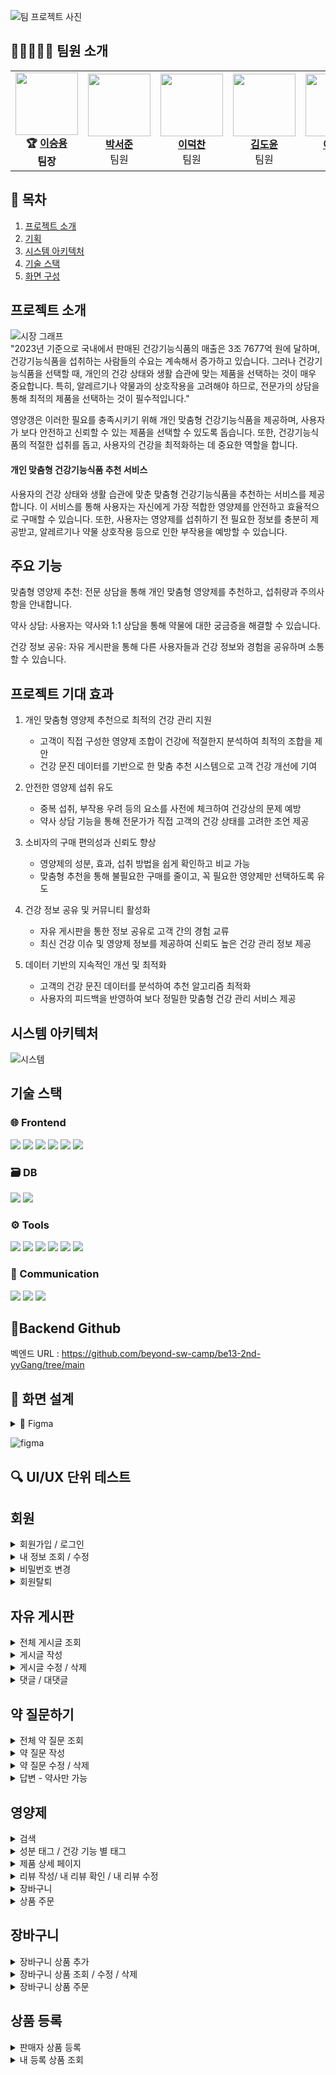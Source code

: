 ![팀 프로젝트 사진](https://github.com/user-attachments/assets/19d6335f-9bca-4075-9c34-7292370b2e71)


## 🤗👨‍💻👩‍💻  팀원 소개

<table>
  <tr>
    <td align="center">
      <img src="https://github.com/user-attachments/assets/9788e4c1-0329-44be-8749-9df6825cf981" width="100" height="100"><br>
      <b>🏆 <a href="https://github.com/namoo36">이승용</a></b><br><b>팀장</b>
    </td>
    <td align="center">
     <img src="https://github.com/user-attachments/assets/afe283bf-9b48-418e-b241-13f0deb48c44" width="100" height="100"><br>
      <b><a href="https://github.com/pppseojun">박서준</a></b><br>팀원
    </td>
    <td align="center">
      <img src="https://github.com/user-attachments/assets/17ca198f-af37-498a-a22b-e9dfaa218681" width="100" height="100"><br>
      <b><a href="https://github.com/deokChan2">이덕찬</a></b><br>팀원
    </td>
    <td align="center">
      <img src="https://github.com/user-attachments/assets/8aef79a6-76b5-496a-ada1-40fc96373a83" width="100"  height="100"><br>
      <b><a href="https://github.com/kimdoyun0806">김도윤</a></b><br>팀원
    <td align="center">
<img src="https://github.com/user-attachments/assets/64052e2a-ec23-4bc5-b81a-564a4c19a948" width="100"  height="100"><br>
      <b><a href="https://github.com/jelee55">이제경</a></b><br>팀원
    </td>
    <td align="center">
      <img src="https://github.com/user-attachments/assets/25652a28-eee6-4c9b-9407-301cf8423c4c" width="100"  height="100"><br>
      <b><a href="https://github.com/2HEEJIN">이희진</a></b><br>팀원
    </td>
  </tr>
</table>


## 📌 목차
1. [프로젝트 소개](#프로젝트-소개)
2. [기획](#기획)
3. [시스템 아키텍처](#시스템-아키텍처)
4. [기술 스택](#기술-스택)
5. [화면 구성](#화면-구성)


## 프로젝트 소개
![시장 그래프](https://github.com/user-attachments/assets/3d3cfb19-c0a3-4717-9ff6-d6a607407a03) <br>
"2023년 기준으로 국내에서 판매된 건강기능식품의 매출은 3조 7677억 원에 달하며, 건강기능식품을 섭취하는 사람들의 수요는 계속해서 증가하고 있습니다. 그러나 건강기능식품을 선택할 때, 개인의 건강 상태와 생활 습관에 맞는 제품을 선택하는 것이 매우 중요합니다. 특히, 알레르기나 약물과의 상호작용을 고려해야 하므로, 전문가의 상담을 통해 최적의 제품을 선택하는 것이 필수적입니다."

영양갱은 이러한 필요를 충족시키기 위해 개인 맞춤형 건강기능식품을 제공하며, 사용자가 보다 안전하고 신뢰할 수 있는 제품을 선택할 수 있도록 돕습니다. 또한, 건강기능식품의 적절한 섭취를 돕고, 사용자의 건강을 최적화하는 데 중요한 역할을 합니다.

#### 개인 맞춤형 건강기능식품 추천 서비스

사용자의 건강 상태와 생활 습관에 맞춘 맞춤형 건강기능식품을 추천하는 서비스를 제공합니다. 이 서비스를 통해 사용자는 자신에게 가장 적합한 영양제를 안전하고 효율적으로 구매할 수 있습니다. 또한, 사용자는 영양제를 섭취하기 전 필요한 정보를 충분히 제공받고, 알레르기나 약물 상호작용 등으로 인한 부작용을 예방할 수 있습니다.

## 주요 기능

맞춤형 영양제 추천: 전문 상담을 통해 개인 맞춤형 영양제를 추천하고, 섭취량과 주의사항을 안내합니다.

약사 상담: 사용자는 약사와 1:1 상담을 통해 약물에 대한 궁금증을 해결할 수 있습니다.

건강 정보 공유: 자유 게시판을 통해 다른 사용자들과 건강 정보와 경험을 공유하며 소통할 수 있습니다.
</details>

## 프로젝트 기대 효과
1. 개인 맞춤형 영양제 추천으로 최적의 건강 관리 지원
   + 고객이 직접 구성한 영양제 조합이 건강에 적절한지 분석하여 최적의 조합을 제안
   + 건강 문진 데이터를 기반으로 한 맞춤 추천 시스템으로 고객 건강 개선에 기여

2. 안전한 영양제 섭취 유도
    + 중복 섭취, 부작용 우려 등의 요소를 사전에 체크하여 건강상의 문제 예방
    + 약사 상담 기능을 통해 전문가가 직접 고객의 건강 상태를 고려한 조언 제공

3. 소비자의 구매 편의성과 신뢰도 향상
    + 영양제의 성분, 효과, 섭취 방법을 쉽게 확인하고 비교 가능
    + 맞춤형 추천을 통해 불필요한 구매를 줄이고, 꼭 필요한 영양제만 선택하도록 유도

4. 건강 정보 공유 및 커뮤니티 활성화
    + 자유 게시판을 통한 정보 공유로 고객 간의 경험 교류
    + 최신 건강 이슈 및 영양제 정보를 제공하여 신뢰도 높은 건강 관리 정보 제공

5. 데이터 기반의 지속적인 개선 및 최적화
    + 고객의 건강 문진 데이터를 분석하여 추천 알고리즘 최적화
    + 사용자의 피드백을 반영하여 보다 정밀한 맞춤형 건강 관리 서비스 제공


## 시스템 아키텍처
![시스템](https://github.com/user-attachments/assets/322164d5-6cee-4c14-81d7-f1185e025d35)



## 기술 스택
### 🌐 Frontend
<img src="https://img.shields.io/badge/css3-1572B6?style=for-the-badge&logo=css3&logoColor=white"> <img src="https://img.shields.io/badge/html5-E34F26?style=for-the-badge&logo=html5&logoColor=white"> <img src="https://img.shields.io/badge/javascript-F7DF1E?style=for-the-badge&logo=JavaScript&logoColor=white"> <img src="https://img.shields.io/badge/Axios-5A29E4?style=for-the-badge&logo=Axios&logoColor=white"> <img src="https://img.shields.io/badge/vue.js-4FC08D?style=for-the-badge&logo=Vue.js&logoColor=white"> <img src="https://img.shields.io/badge/bootstrap-7952B3?style=for-the-badge&logo=bootstrap&logoColor=white">

### 🗃️ DB
<img src="https://img.shields.io/badge/mariaDB-003545?style=for-the-badge&logo=mariaDB&logoColor=white"> <img src="https://img.shields.io/badge/Redis-DC382D?style=for-the-badge&logo=Redis&logoColor=white"> 

### ⚙️ Tools
<img src="https://img.shields.io/badge/Git-F05032?style=for-the-badge&logo=Git&logoColor=white"> <img src="https://img.shields.io/badge/github-181717?style=for-the-badge&logo=github&logoColor=white"> <img src="https://img.shields.io/badge/Figma-9C29B1?style=for-the-badge&logo=Figma&logoColor=white"> <img src="https://img.shields.io/badge/Postman-FF6C37?style=for-the-badge&logo=Postman&logoColor=white"> <img src="https://img.shields.io/badge/Swagger-85EA2D?style=for-the-badge&logo=Swagger&logoColor=white"> <img src="https://img.shields.io/badge/erdCloud-0097A7?style=for-the-badge&logo=erdCloud&logoColor=white">

### 💬 Communication
<img src="https://img.shields.io/badge/Jira-0052CC?style=for-the-badge&logo=Jira&logoColor=white"> <img src="https://img.shields.io/badge/Discord-7289DA?style=for-the-badge&logo=Discord&logoColor=white"> <img src="https://img.shields.io/badge/Notion-000000?style=for-the-badge&logo=Notion&logoColor=white">

## 📎Backend Github
벡엔드 URL : https://github.com/beyond-sw-camp/be13-2nd-yyGang/tree/main


## 📌 화면 설계
<details>
<summary>📌 Figma</summary>
https://www.figma.com/design/vGeaWMkgpIMoXgVQZdtWUX/%EC%98%81%EC%96%91%EA%B0%B1?node-id=0-1&t=dPvi2MJ2QOZu2etV-1
</details>

![figma](https://github.com/user-attachments/assets/845c4128-22aa-488d-97ac-f93677f92cbc)



## 🔍 UI/UX 단위 테스트
## 회원
<details>
<summary>회원가입 / 로그인</summary>
<div markdown="1">
  ![Image](https://github.com/user-attachments/assets/0778549a-116d-40db-b6d1-e921daeb8ae8)
</div>
</details>

<details>
<summary>내 정보 조회 / 수정</summary>
<div markdown="1">
  ![Image](https://github.com/user-attachments/assets/307e23a6-75c5-4d9b-b055-ce40c08fa913)
</div>
</details>

<details>
<summary>비밀번호 변경</summary>
<div markdown="1">
  ![Image](https://github.com/user-attachments/assets/3007d86b-05a9-442f-9ee2-769b2b7b747b)
</div>
</details>

<details>
<summary>회원탈퇴</summary>
<div markdown="1">
  ![Image](https://github.com/user-attachments/assets/32d9258f-4387-4dd8-95ea-6a0126a5081b)
</div>
</details>

## 자유 게시판
<details>
<summary>전체 게시글 조회</summary>
<div markdown="1">
  ![Image](https://github.com/user-attachments/assets/70b71e30-6fc9-4146-98d7-f4efde8ccad6)
</div>
</details>

<details>
<summary>게시글 작성</summary>
<div markdown="1">
  ![Image](https://github.com/user-attachments/assets/361186ed-403e-489e-b19a-e89728dcaf61)
</div>
</details>

<details>
<summary>게시글 수정 / 삭제</summary>
<div markdown="1">
  ![Image](https://github.com/user-attachments/assets/51008806-f51e-4daf-afa5-4bd10698225e)
</div>
</details>

<details>
<summary>댓글 / 대댓글</summary>
<div markdown="1">
  ![Image](https://github.com/user-attachments/assets/51e07c3b-c6f8-49f1-b99f-99aae27aa563)
</div>
</details>


## 약 질문하기
<details>
<summary>전체 약 질문 조회</summary>
<div markdown="1">
  ![Image](https://github.com/user-attachments/assets/e59660d9-03eb-4c9d-85ae-333fd857ab58)
</div>
</details>

<details>
<summary>약 질문 작성</summary>
<div markdown="1">
  
</div>
</details>

<details>
<summary>약 질문 수정 / 삭제</summary>
<div markdown="1">
  ![Image](https://github.com/user-attachments/assets/36b76aeb-7e11-46db-bc3b-67967fb292a3)
</div>
</details>

<details>
<summary>답변 - 약사만 가능</summary>
<div markdown="1">
  ![Image](https://github.com/user-attachments/assets/7b1682f4-f3df-4041-81c8-6939b55d9d29)
</div>
</details>

## 영양제
<details>
<summary>검색</summary>
<div markdown="1">
  ![Image](https://github.com/user-attachments/assets/ae8c1c54-8e2c-4899-9a51-3a9aa4601d48)
</div>
</details>

<details>
<summary>성분 태그 / 건강 기능 별 태그 </summary>
<div markdown="1">
  
</div>
</details>

<details>
<summary>제품 상세 페이지</summary>
<div markdown="1">
  
</div>
</details>

<details>
<summary>리뷰 작성/ 내 리뷰 확인 / 내 리뷰 수정</summary>
<div markdown="1">
  ![Image](https://github.com/user-attachments/assets/0123980f-9084-4623-b5fb-467506b52777)
</div>
</details>

<details>
<summary>장바구니</summary>
<div markdown="1">
  
</div>
</details>

<details>
<summary>상품 주문</summary>
<div markdown="1">
  ![Image](https://github.com/user-attachments/assets/03572908-8948-4f42-95b5-2dfd92bdbb47)
</div>
</details>

## 장바구니
<details>
<summary>장바구니 상품 추가</summary>
<div markdown="1">
  ![Image](https://github.com/user-attachments/assets/4e164418-f7d2-4d74-a501-d1796b3788d9)
</div>
</details>

<details>
<summary>장바구니 상품 조회 / 수정 / 삭제</summary>
<div markdown="1">
  
</div>
</details>

<details>
<summary>장바구니 상품 주문</summary>
<div markdown="1">
  ![Image](https://github.com/user-attachments/assets/ceb3293f-835e-4df9-8d13-f9b965e54ddf)
</div>
</details>

## 상품 등록
<details>
<summary>판매자 상품 등록</summary>
<div markdown="1">
  ![Image](https://github.com/user-attachments/assets/5bed866d-3a97-4734-8ab1-de85f30935f9)
</div>
</details>

<details>
<summary>내 등록 상품 조회</summary>
<div markdown="1">
  ![Image](https://github.com/user-attachments/assets/2fb92ce7-10e7-447a-a560-673b93d75e7c)
</div>
</details>



